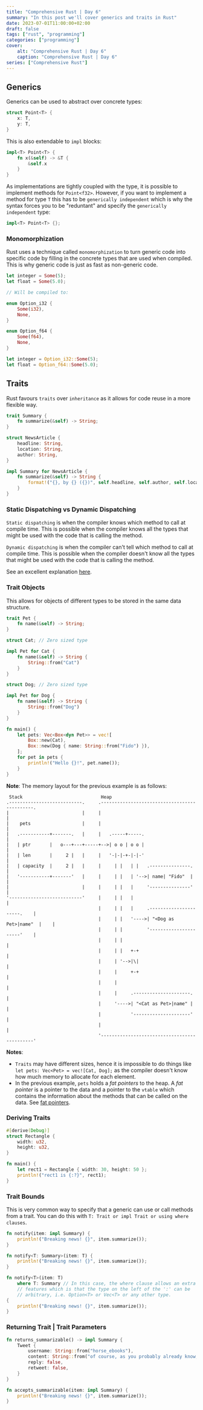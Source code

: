 ```yaml
---
title: "Comprehensive Rust | Day 6"
summary: "In this post we'll cover generics and traits in Rust"
date: 2023-07-01T11:00:00+02:00
draft: false
tags: ["rust", "programming"]
categories: ["programming"]
cover:
    alt: "Comprehensive Rust | Day 6"
    caption: "Comprehensive Rust | Day 6"
series: ["Comprehensive Rust"]
---
```


## Generics
Generics can be used to abstract over concrete types:

```rust
struct Point<T> {
    x: T,
    y: T,
}
```

This is also extendable to `impl` blocks:

```rust
impl<T> Point<T> {
    fn x(&self) -> &T {
        &self.x
    }
}
```

As implementations are tightly coupled with the type, it is possible to implement
methods for `Point<f32>`. However, if you want to implement a method for type `T`
this has to be `generically independent` which is why the syntax forces you to be
"reduntant" and specify the `generically independent` type:

```rust
impl<T> Point<T> {};
```

### Monomorphization

Rust uses a technique called `monomorphization` to turn generic code into specific
code by filling in the concrete types that are used when compiled. This is why
generic code is just as fast as non-generic code.

```rust
let integer = Some(5);
let float = Some(5.0);

// Will be compiled to:

enum Option_i32 {
    Some(i32),
    None,
}

enum Option_f64 {
    Some(f64),
    None,
}

let integer = Option_i32::Some(5);
let float = Option_f64::Some(5.0);
```

## Traits

Rust favours `traits` over `inheritance` as it allows for code reuse in a more
flexible way.

```rust
trait Summary {
    fn summarize(&self) -> String;
}

struct NewsArticle {
    headline: String,
    location: String,
    author: String,
}

impl Summary for NewsArticle {
    fn summarize(&self) -> String {
        format!("{}, by {} ({})", self.headline, self.author, self.location)
    }
}
```

### Static Dispatching vs Dynamic Dispatching

`Static dispatching` is when the compiler knows which method to call at compile
time. This is possible when the compiler knows all the types that might be used
with the code that is calling the method.

`Dynamic dispatching` is when the compiler can't tell which method to call at
compile time. This is possible when the compiler doesn't know all the types that
might be used with the code that is calling the method.

See an excellent explanation [here](https://www.linkedin.com/pulse/dynamic-static-dispatch-rust-amit-nadiger/).

### Trait Objects

This allows for objects of different types to be stored in the same data structure.

```rust
trait Pet {
    fn name(&self) -> String;
}

struct Cat; // Zero sized type

impl Pet for Cat {
    fn name(&self) -> String {
        String::from("Cat")
    }
}

struct Dog; // Zero sized type

impl Pet for Dog {
    fn name(&self) -> String {
        String::from("Dog")
    }
}

fn main() {
    let pets: Vec<Box<dyn Pet>> = vec![
        Box::new(Cat),
        Box::new(Dog { name: String::from("Fido") }),
    ];
    for pet in pets {
        println!("Hello {}!", pet.name());
    }
}
```

**Note**: The memory layout for the previous example is as follows:

```goat
 Stack                             Heap
.---------------------------.     .---------------------------------------------.
|                           |     |                                             |
|    pets                   |     |                                             |
|   .-----------+-------.   |     |   .-----+-----.                             |
|   | ptr       |   o---+---+-----+-->| o o | o o |                             |
|   | len       |     2 |   |     |   '-|-|-+-|-|-'                             |
|   | capacity  |     2 |   |     |     | |   | |   .---------------.           |
|   '-----------+-------'   |     |     | |   | '-->| name| "Fido"  |           |
|                           |     |     | |   |     '---------------'           |
'---------------------------'     |     | |   |                                 |
                                  |     | |   |     .----------------------.    |   
                                  |     | |   '---->| "<Dog as Pet>|name"  |    |
                                  |     | |         '----------------------'    | 
                                  |     | |                                     | 
                                  |     | |   +-+                               |   
                                  |     | '-->|\|                               |     
                                  |     |     +-+                               |    
                                  |     |                                       | 
                                  |     |     .---------------------.           | 
                                  |     '---->| "<Cat as Pet>|name" |           | 
                                  |           '---------------------'           |
                                  |                                             |
                                  '---------------------------------------------'

```

**Notes**:

- `Traits` may have different sizes, hence it is impossible to do things like
  `let pets: Vec<Pet> = vec![Cat, Dog];` as the compiler doesn't know how much
  memory to allocate for each element.
- In the previous example, `pets` holds a _fat pointers_ to the heap. A _fat
  pointer_ is a pointer to the data and a pointer to the `vtable` which contains
  the information about the methods that can be called on the data. 
  See [fat pointers](https://stackoverflow.com/questions/57754901/what-is-a-fat-pointer).

### Deriving Traits

```rust
#[derive(Debug)]
struct Rectangle {
    width: u32,
    height: u32,
}

fn main() {
    let rect1 = Rectangle { width: 30, height: 50 };
    println!("rect1 is {:?}", rect1);
}
```

### Trait Bounds

This is very common way to specify that a generic can use or call methods from
a trait. You can do this with `T: Trait or impl Trait or using where clauses`.

```rust
fn notify(item: impl Summary) {
    println!("Breaking news! {}", item.summarize());
}

fn notify<T: Summary>(item: T) {
    println!("Breaking news! {}", item.summarize());
}

fn notify<T>(item: T)
    where T: Summary // In this case, the where clause allows an extra
    // features which is that the type on the left of the ':' can be
    // arbitrary, i.e. Option<T> or Vec<T> or any other type.
{
    println!("Breaking news! {}", item.summarize());
}
```

### Returning Trait | Trait Parameters

```rust
fn returns_summarizable() -> impl Summary {
    Tweet {
        username: String::from("horse_ebooks"),
        content: String::from("of course, as you probably already know, people"),
        reply: false,
        retweet: false,
    }
}

fn accepts_summarizable(item: impl Summary) {
    println!("Breaking news! {}", item.summarize());
}
```


